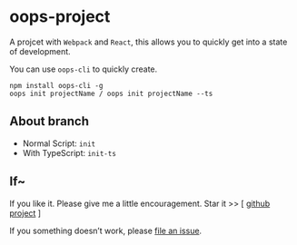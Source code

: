 # oops-project

A projcet with `Webpack` and `React`, this allows you to quickly get into a state of development.

You can use `oops-cli` to quickly create.

```
npm install oops-cli -g
oops init projectName / oops init projectName --ts
```

## About branch

* Normal Script: `init`
* With TypeScript: `init-ts`

## If~

If you like it. Please give me a little encouragement. Star it >> [ [github project](https://github.com/Coyeah/oops-project) ]

If you something doesn’t work, please [file an issue](https://github.com/Coyeah/oops-project/issues).
